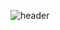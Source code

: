 

![header](https://capsule-render.vercel.app/api?fontColor=FFB703&type=rect&color=023047&height=300&section=header&text=Hi,%20I'm%20Frankie!%20🤗&fontSize=50&animation=fadeIn)

<!--
**frankjlin16/frankjlin16** is a ✨ _special_ ✨ repository because its `README.md` (this file) appears on your GitHub profile.

Here are some ideas to get you started:

- 🔭 I’m currently working on ...
- 🌱 I’m currently learning ...
- 👯 I’m looking to collaborate on ...
- 🤔 I’m looking for help with ...
- 💬 Ask me about ...
- 📫 How to reach me: ...
- 😄 Pronouns: ...
- ⚡ Fun fact: ...
-->
